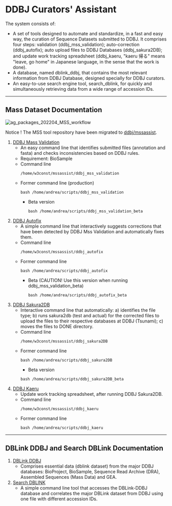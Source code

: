 # DDBJ Curators' Assistant

The system consists of:
- A set of tools designed to automate and standardize, in a fast and easy way, the curation of Sequence Datasets submitted to DDBJ. It comprises four steps: validation (ddbj_mss_validation); auto-correction (ddbj_autofix); auto upload files to DDBJ Databases (ddbj_sakura2DB); and update work tracking spreadsheet (ddbj_kaeru, "kaeru 帰る" means "leave, go home" in Japanese language, in the sense that the work is done). 
- A database, named dblink_ddbj, that contains the most relevant information from DDBJ Database, designed specially for DDBJ curators.
- An easy-to-use search engine tool, search_dblink, for quickly and simultaneously retrieving data from a wide range of accession IDs.
 
---
## Mass Dataset Documentation

![ag_packages_202204_MSS_workflow](https://github.com/ddbj/ddbj_curator_assistant/assets/85154564/4abd8688-e6bd-40b2-b5c8-90fb59d14032)

Notice ! The MSS tool repository have been migrated to [ddbj/mssassist](https://github.com/ddbj/mssassist).

1. [DDBJ Mass Validation](https://github.com/ddbj/ddbj_curator_assistant/tree/main/ddbj_mss_validation)
   - An easy command line that identifies submitted files (annotation and fasta) and checks inconsistencies based on DDBJ rules.
   - Requirement: BioSample
   - Command line 
     ```
     /home/w3const/mssassist/ddbj_mss_validation
     ```
   - Former command line (production)
     ```
     bash /home/andrea/scripts/ddbj_mss_validation
     ```
        - Beta version
          ```
          bash /home/andrea/scripts/ddbj_mss_validation_beta
          ```
3. [DDBJ Autofix](https://github.com/ddbj/ddbj_curator_assistant/tree/main/ddbj_autofix)
   - A simple command line that interactively suggests corrections that have been detected by DDBJ Mss Validation and automatically fixes them.
   - Command line
     ```
     /home/w3const/mssassist/ddbj_autofix
     ```
   - Former command line
     ```
     bash /home/andrea/scripts/ddbj_autofix
     ```
       - Beta (CAUTION! Use this version when running ddbj_mss_validation_beta)
         ```
         bash /home/andrea/scripts/ddbj_autofix_beta
         ```
5. [DDBJ Sakura2DB](https://github.com/ddbj/ddbj_curator_assistant/ddbj_sakura2DB) 
   - Interactive command line that automatically: a) identifies the file type; b) runs sakura2db (test and actual) for the corrected files to upload the files to their respective databases at DDBJ (Tsunami); c) moves the files to DONE directory.
   - Command line
     ```
     /home/w3const/mssassist/ddbj_sakura2DB
     ```
   - Former command line
     ```
     bash /home/andrea/scripts/ddbj_sakura2DB
     ```
      - Beta version
       ```
       bash /home/andrea/scripts/ddbj_sakura2DB_beta
       ```
6. [DDBJ Kaeru](https://github.com/ddbj/ddbj_curator_assistant/tree/main/ddbj_kaeru)
   - Update work tracking spreadsheet, after running DDBJ Sakura2DB.
   - Command line
     ```
     /home/w3const/mssassist/ddbj_kaeru
     ```
   - Former command line
     ```
     bash /home/andrea/scripts/ddbj_kaeru
     ```
---
## DBLink DDBJ and Search DBLink Documentation

1. [DBLink DDBJ](https://github.com/ddbj/ddbj_curator_assistant/tree/main/dblink_ddbj)
   - Comprises essential data (dblink dataset) from the major DDBJ databases: BioProject, BioSample, Sequence Read Archive (DRA), Assembled Sequences (Mass Data) and GEA.
2. [Search DBLINK](https://github.com/ddbj/ddbj_curator_assistant/tree/main/search_dblink)
   - A simple command line tool that accesses the DBLink-DDBJ database and correlates the major DBLink dataset from DDBJ using one file with different accession IDs.

